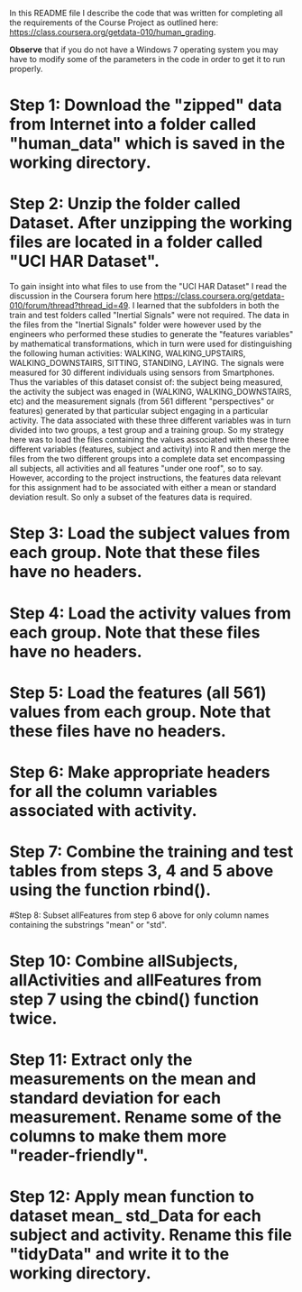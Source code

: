In this README file I describe the code that was written for completing all the requirements of the Course Project as outlined here: https://class.coursera.org/getdata-010/human_grading. 

**Observe** that if you do not have a Windows 7 operating system  you may have to modify some of the parameters in the code in order to get it to run properly.

# Step 1: Download the "zipped" data from Internet into a folder called "human_data" which is saved in the working directory.

# Step 2: Unzip the folder called Dataset. After unzipping the working files are  located in a folder called "UCI HAR Dataset".

To gain insight into what files to use from the "UCI HAR Dataset" I read the discussion in the Coursera forum here https://class.coursera.org/getdata-010/forum/thread?thread_id=49. 
I learned that the subfolders in both the train and test folders called "Inertial Signals" were not required. 
The data in the files from the "Inertial Signals" folder were however used by the engineers who performed these studies
to generate the "features variables" by mathematical transformations, which in turn
were used for distinguishing the following human activities: WALKING, WALKING_UPSTAIRS, WALKING_DOWNSTAIRS, SITTING, STANDING, LAYING.
The signals were measured for 30 different individuals using sensors from Smartphones. Thus the variables of this dataset consist of: the subject being measured, the activity the subject
was enaged in (WALKING, WALKING_DOWNSTAIRS, etc) and the measurement signals (from 561 different "perspectives" or features) generated by that particular subject engaging
in a particular activity. The data associated with these three different variables 
was in turn divided into two  groups, a test group and a training group. So my strategy here was to load the files containing the values
associated with these three different variables (features, subject and activity) into R and then merge the files from the two different groups into a complete data set encompassing
all subjects, all activities and all features "under one roof", so to say. However, according to the project instructions, the features data relevant for this assignment had to be associated with
either a mean or standard deviation result. So only a subset of the features data is required.

# Step 3: Load the subject values from each group. Note that these files have no headers.

# Step 4: Load the activity values from each group. Note that these files have no headers.

# Step 5: Load the features (all 561) values from each group. Note that these files have no headers.

# Step 6: Make appropriate headers for all the column variables associated with activity.

# Step 7: Combine the training and test tables from steps 3, 4 and 5 above using the function rbind().

#Step 8: Subset allFeatures from step 6 above for only column names containing the substrings "mean" or "std".

# Step 10: Combine allSubjects, allActivities and allFeatures from step 7 using the cbind() function twice.

# Step 11:  Extract only the measurements on the mean and standard deviation for each measurement. Rename some of the columns to make them more "reader-friendly".

# Step 12: Apply mean function to dataset mean_ std_Data for each subject and activity. Rename this file "tidyData" and write it to the working directory.






